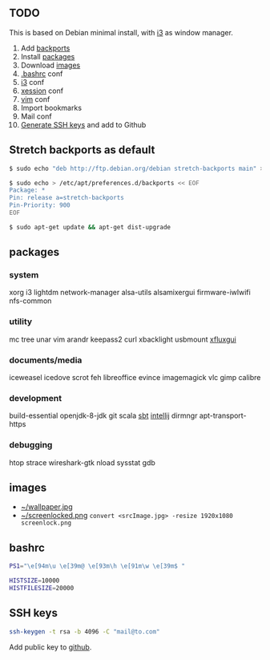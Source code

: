 ## TODO

This is based on Debian minimal install, with [i3](https://i3wm.org/) as window manager.

1. Add [backports](#stretch-backports-as-default)
1. Install [packages](#packages)
1. Download [images](#images)
1. [.bashrc](#bashrc) conf
1. [i3](./i3) conf
1. [xession](./xsession) conf
1. [vim](./vim) conf
1. Import bookmarks
1. Mail conf
1. [Generate SSH keys](#ssh-keys) and add to Github

## Stretch backports as default

```bash
$ sudo echo "deb http://ftp.debian.org/debian stretch-backports main" > /etc/apt/sources.list.d/backports.list

$ sudo echo > /etc/apt/preferences.d/backports << EOF
Package: *
Pin: release a=stretch-backports
Pin-Priority: 900
EOF

$ sudo apt-get update && apt-get dist-upgrade
```

## packages

### system

xorg
i3
lightdm
network-manager
alsa-utils
alsamixergui
firmware-iwlwifi
nfs-common

### utility

mc
tree
unar
vim
arandr
keepass2
curl
xbacklight
usbmount
[xfluxgui](https://github.com/xflux-gui/xflux-gui)

### documents/media

iceweasel
icedove
scrot
feh
libreoffice
evince
imagemagick
vlc
gimp
calibre

### development

build-essential
openjdk-8-jdk
git
scala
[sbt](http://www.scala-sbt.org/download.html)
[intellij](https://www.jetbrains.com/idea/download/#section=linux)
dirmngr
apt-transport-https

### debugging

htop
strace
wireshark-gtk 
nload
sysstat
gdb

## images

* [~/wallpaper.jpg](https://cdn3.geckoandfly.com/wp-content/uploads/2013/11/Misc_Motivational_323193.jpg)
* [~/screenlocked.png](https://4.bp.blogspot.com/-LUI68deRfgY/U1n2UG6k_sI/AAAAAAAA0kg/wnu-P0HpbRo/s0/Locked+Keyboard_Ultra+HD.jpg)
`convert <srcImage.jpg> -resize 1920x1080 screenlock.png`

## bashrc

```bash
PS1="\e[94m\u \e[39m@ \e[93m\h \e[91m\w \e[39m$ "

HISTSIZE=10000
HISTFILESIZE=20000
```

## SSH keys

```bash
ssh-keygen -t rsa -b 4096 -C "mail@to.com"
```

Add public key to [github](https://github.com/settings/keys).

